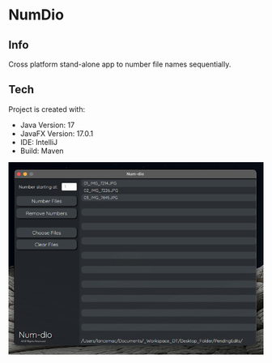 # NumDio

## Info
Cross platform stand-alone app to number file names sequentially.
	
## Tech
Project is created with:
* Java Version: 17
* JavaFX Version: 17.0.1
* IDE: IntelliJ 
* Build: Maven

![](GitHub_NumDio.png)
